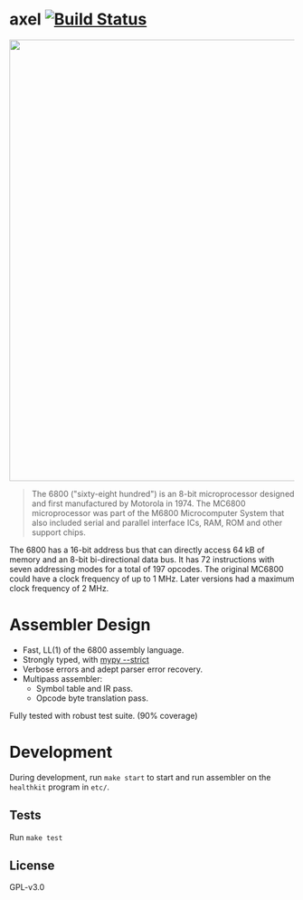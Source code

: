 # axel [![Build Status](https://travis-ci.org/jahan-addison/axel.svg?branch=master)](https://travis-ci.org/jahan-addison/axel)

<img src="https://upload.wikimedia.org/wikipedia/commons/5/5a/Motorola_MC6800_microprocessor.jpg" width="780" />


> The 6800 ("sixty-eight hundred") is an 8-bit microprocessor designed and first manufactured by Motorola in 1974. The MC6800 microprocessor was part of the M6800 Microcomputer System that also included serial and parallel interface ICs, RAM, ROM and other support chips.


The 6800 has a 16-bit address bus that can directly access 64 kB of memory and an 8-bit bi-directional data bus. It has 72 instructions with seven addressing modes for a total of 197 opcodes. The original MC6800 could have a clock frequency of up to 1 MHz. Later versions had a maximum clock frequency of 2 MHz.


# Assembler Design

* Fast, LL(1) of the 6800 assembly language.
* Strongly typed, with [mypy --strict](http://mypy-lang.org/)
* Verbose errors and adept parser error recovery.
* Multipass assembler:
    * Symbol table and IR pass.
    * Opcode byte translation pass.


Fully tested with robust test suite. (90% coverage)


# Development

During development, run `make start` to start and run assembler on the `healthkit` program in `etc/`.

## Tests

Run `make test`

## License

GPL-v3.0
